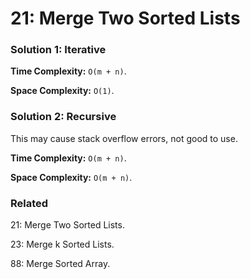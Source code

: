 # 21: Merge Two Sorted Lists

### Solution 1: Iterative
**Time Complexity:** `O(m + n)`.

**Space Complexity:** `O(1)`.

### Solution 2: Recursive
This may cause stack overflow errors, not good to use.

**Time Complexity:** `O(m + n)`.

**Space Complexity:** `O(m + n)`.

### Related
21: Merge Two Sorted Lists.

23: Merge k Sorted Lists.

88: Merge Sorted Array.
